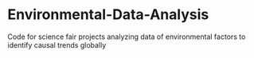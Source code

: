 # Environmental-Data-Analysis
Code for science fair projects analyzing data of environmental factors to identify causal trends globally
